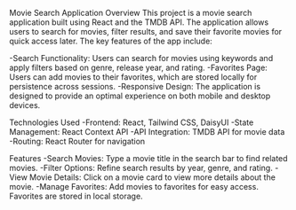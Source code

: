 Movie Search Application
Overview
This project is a movie search application built using React and the TMDB API. The application allows users to search for movies, filter results, and save their favorite movies for quick access later. The key features of the app include:

-Search Functionality: Users can search for movies using keywords and apply filters based on genre, release year, and rating.
-Favorites Page: Users can add movies to their favorites, which are stored locally for persistence across sessions.
-Responsive Design: The application is designed to provide an optimal experience on both mobile and desktop devices.

Technologies Used
-Frontend: React, Tailwind CSS, DaisyUI
-State Management: React Context API
-API Integration: TMDB API for movie data
-Routing: React Router for navigation

Features
-Search Movies: Type a movie title in the search bar to find related movies.
-Filter Options: Refine search results by year, genre, and rating.
-View Movie Details: Click on a movie card to view more details about the movie.
-Manage Favorites: Add movies to favorites for easy access. Favorites are stored in local storage.
